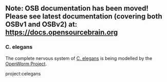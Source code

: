 ## Note: OSB documentation has been moved! Please see latest documentation (covering both OSBv1 and OSBv2) at: https://docs.opensourcebrain.org

### C. elegans

The complete nervous system of [C. elegans](http://en.wikipedia.org/wiki/Caenorhabditis_elegans) is being modelled by the [OpenWorm Project](http://www.openworm.org).

project:celegans
